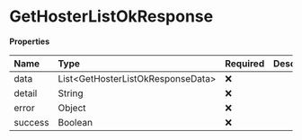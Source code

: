 # GetHosterListOkResponse

**Properties**

| Name    | Type                                | Required | Description |
| :------ | :---------------------------------- | :------- | :---------- |
| data    | List\<GetHosterListOkResponseData\> | ❌       |             |
| detail  | String                              | ❌       |             |
| error   | Object                              | ❌       |             |
| success | Boolean                             | ❌       |             |
